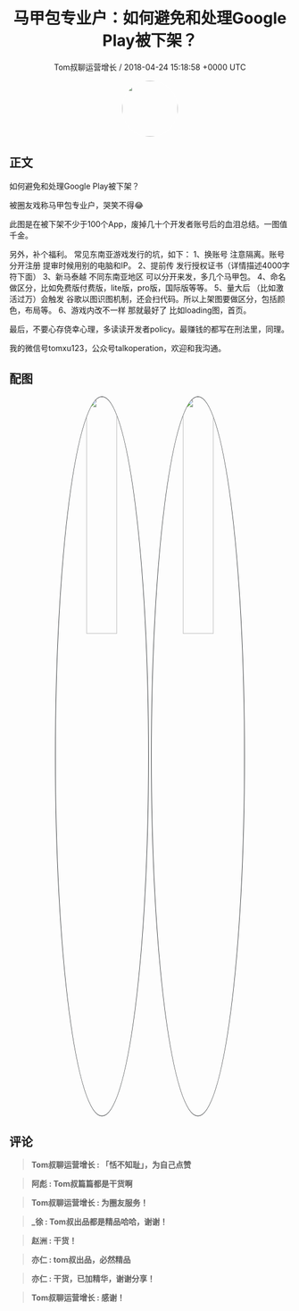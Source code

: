 <h1 align="center">马甲包专业户：如何避免和处理Google Play被下架？</h1>
<p align="center">
    <a>Tom叔聊运营增长 / 2018-04-24 15:18:58 &#43;0000 UTC</a>
</p>

<div align="center">
    <img src="https://images.zsxq.com/Frq1eeFsr8tjMxfCEEOAzmhvV640?e=1590940799&amp;token=kIxbL07-8jAj8w1n4s9zv64FuZZNEATmlU_Vm6zD:XKx3pWnQxShhXTdSfhTy5x8Jlu4=" width="100" height="100" style="border:1px solid;border-radius:50%; color:#ffffff"/>
</div>

## 正文

<div>
          
如何避免和处理Google Play被下架？

被圈友戏称马甲包专业户，哭笑不得😂

此图是在被下架不少于100个App，废掉几十个开发者账号后的血泪总结。一图值千金。

另外，补个福利。
常见东南亚游戏发行的坑，如下：
1、换账号 注意隔离。账号分开注册 提审时候用别的电脑和IP。
2、提前传 发行授权证书（详情描述4000字符下面）
3、新马泰越 不同东南亚地区 可以分开来发，多几个马甲包。
4、命名做区分，比如免费版付费版，lite版，pro版，国际版等等。
5、量大后 （比如激活过万）会触发 谷歌以图识图机制，还会扫代码。所以上架图要做区分，包括颜色，布局等。
6、游戏内改不一样 那就最好了 比如loading图，首页。

最后，不要心存侥幸心理，多读读开发者policy。最赚钱的都写在刑法里，同理。

我的微信号tomxu123，公众号talkoperation，欢迎和我沟通。
</div>

## 配图
<div class="image" align="center">

<img src="https://images.zsxq.com/Fuu-i9fXYuhfZS3IhD1rp-U57AcS?imageMogr2/auto-orient/thumbnail/800x/format/jpg/blur/1x0/quality/75&amp;e=1590940799&amp;token=kIxbL07-8jAj8w1n4s9zv64FuZZNEATmlU_Vm6zD:K7iyHBlnBy-Flgpp_IQTtYXAnCI=" width="33%" height="33%" style="border:1px solid;border-radius:50%; color:#3c3f41"/>

<img src="https://images.zsxq.com/FligL23KPPgvPaMYYf26ytRM6lCi?imageMogr2/auto-orient/thumbnail/800x/format/jpg/blur/1x0/quality/75&amp;e=1590940799&amp;token=kIxbL07-8jAj8w1n4s9zv64FuZZNEATmlU_Vm6zD:WT6QpwpcwoC6PKNyhlJunPgNxlo=" width="33%" height="33%" style="border:1px solid;border-radius:50%; color:#3c3f41"/>

</div>

## 评论

<div align="left">
<div>

<blockquote >
<span> <strong>Tom叔聊运营增长 : 「恬不知耻」，为自己点赞 </strong></span>
</blockquote>

<blockquote >
<span> <strong>阿彪 : Tom叔篇篇都是干货啊 </strong></span>
</blockquote>

<blockquote >
<span> <strong>Tom叔聊运营增长 : 为圈友服务！ </strong></span>
</blockquote>

<blockquote >
<span> <strong>_徐 : Tom叔出品都是精品哈哈，谢谢！ </strong></span>
</blockquote>

<blockquote >
<span> <strong>赵洲 : 干货！ </strong></span>
</blockquote>

<blockquote >
<span> <strong>亦仁 : tom叔出品，必然精品 </strong></span>
</blockquote>

<blockquote >
<span> <strong>亦仁 : 干货，已加精华，谢谢分享！ </strong></span>
</blockquote>

<blockquote >
<span> <strong>Tom叔聊运营增长 : 感谢！ </strong></span>
</blockquote>

</div>
</div>